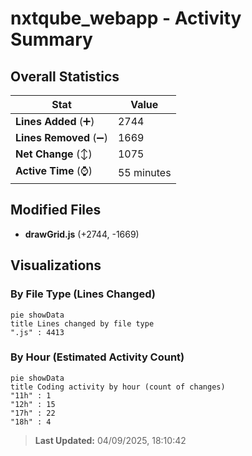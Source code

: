 # nxtqube_webapp - Activity Summary 

## Overall Statistics

| Stat                   | Value                                                             |
| ---------------------- | ----------------------------------------------------------------- |
| **Lines Added** (➕)   | 2744                                          |
| **Lines Removed** (➖) | 1669                                        |
| **Net Change** (↕)    | 1075                |
| **Active Time** (⌚)   | 55 minutes |


## Modified Files
- **drawGrid.js** (+2744, -1669)

## Visualizations

### By File Type (Lines Changed)

```mermaid
pie showData
title Lines changed by file type
".js" : 4413
```

### By Hour (Estimated Activity Count)

```mermaid
pie showData
title Coding activity by hour (count of changes)
"11h" : 1
"12h" : 15
"17h" : 22
"18h" : 4
```


> **Last Updated:** 04/09/2025, 18:10:42